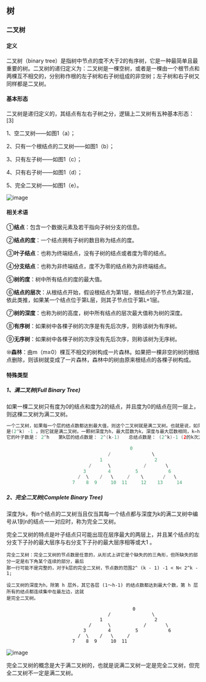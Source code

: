 ## 树

### 二叉树

#### 定义

二叉树（binary tree）是指树中节点的度不大于2的有序树，它是一种最简单且最重要的树。二叉树的递归定义为：二叉树是一棵空树，或者是一棵由一个根节点和两棵互不相交的，分别称作根的左子树和右子树组成的非空树；左子树和右子树又同样都是二叉树。

#### 基本形态

二叉树是递归定义的，其结点有左右子树之分，逻辑上二叉树有五种基本形态： [3] 

1、空二叉树——如图1（a）；

2、只有一个根结点的二叉树——如图1（b）；

3、只有左子树——如图1（c）；

4、只有右子树——如图1（d）；

5、完全二叉树——如图1（e）。

![image](https://user-images.githubusercontent.com/12841424/144752981-bb4c0271-9587-44d1-a887-729570dbbb41.png)

#### 相关术语

①**结点**：包含一个数据元素及若干指向子树分支的信息。

②**结点的度**：一个结点拥有子树的数目称为结点的度。

③**叶子结点**：也称为终端结点，没有子树的结点或者度为零的结点。

④**分支结点**：也称为非终端结点，度不为零的结点称为非终端结点。

⑤**树的度**：树中所有结点的度的最大值。

⑥**结点的层次**：从根结点开始，假设根结点为第1层，根结点的子节点为第2层，依此类推，如果某一个结点位于第L层，则其子节点位于第L+1层。

⑦**树的深度**：也称为树的高度，树中所有结点的层次最大值称为树的深度。

⑧**有序树**：如果树中各棵子树的次序是有先后次序，则称该树为有序树。

⑨**无序树**：如果树中各棵子树的次序没有先后次序，则称该树为无序树。

⑩**森林**：由m（m≥0）棵互不相交的树构成一片森林。如果把一棵非空的树的根结点删除，则该树就变成了一片森林，森林中的树由原来根结点的各棵子树构成。



#### 特殊类型

##### 1、**满二叉树(Full Binary Tree)**

如果一棵二叉树只有度为0的结点和度为2的结点，并且度为0的结点在同一层上，则这棵二叉树为满二叉树。

```java
一个二叉树，如果每一个层的结点数都达到最大值，则这个二叉树就是满二叉树。也就是说，如果一个二叉树的层数为K，且结点总数
是(2^k) -1 ，则它就是满二叉树。一颗树深度为h，最大层数为k，深度与最大层数相同，k=h;
它的叶子数是： 2^h　　第k层的结点数是： 2^(k-1)　　总结点数是： (2^k)-1 (2的k次方减一)　　总节点数一定是奇数。

                                             0
                                     /               \
                                  1                   2
                              /      \            /       \
                            3        4         5           6
                          /  \    /   \     /    \       /   \
                        7    8  9     10  11     12    13     14
```

##### 2、**完全二叉树**(Complete Binary Tree)

深度为k，有n个结点的二叉树当且仅当其每一个结点都与深度为k的满二叉树中编号从1到n的结点一一对应时，称为完全二叉树。

完全二叉树的特点是叶子结点只可能出现在层序最大的两层上，并且某个结点的左分支下子孙的最大层序与右分支下子孙的最大层序相等或大1 。

```text
完全二叉树：完全二叉树的节点数是任意的，从形式上讲它是个缺失的的三角形，但所缺失的部分一定是右下角某个连续的部分，最后
那一行可能不是完整的，对于k层的完全二叉树，节点数的范围2^ (k - 1) -1 < N< 2^k - 1;

设二叉树的深度为h，除第 h 层外，其它各层 (1～h-1) 的结点数都达到最大个数，第 h 层所有的结点都连续集中在最左边，这就
是完全二叉树。

                                              0
                                     /               \
                                  1                   2
                              /      \            /       \
                            3        4         5           6
                          /  \    /   \     /    
                        7    8  9     10  11
```



![image](https://user-images.githubusercontent.com/12841424/144737477-5aa5b8b1-951f-4b05-85ae-cc1f3c7f923b.png)

完全二叉树的概念是大于满二叉树的，也就是说满二叉树一定是完全二叉树，但完全二叉树不一定是满二叉树。
